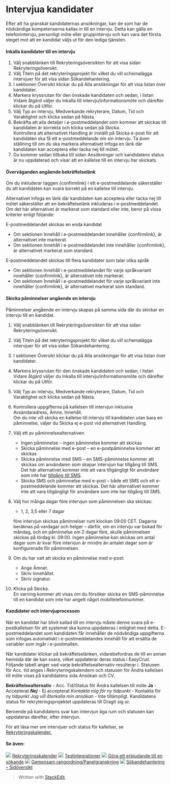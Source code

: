 # Intervjua kandidater

Efter att ha granskat kandidaternas ansökningar, kan de som har de nödvändiga kompetenserna kallas in till en intervju. Detta kan gälla en telefonintervju, personligt möte eller gruppintervju och kan vara det första steget mot att en kandidat väljs ut för den lediga tjänsten.

#### Inkalla kandidater till en intervju

1.  Välj snabblänken  till Rekryteringsöversikten  för att visa sidan  Rekryteringsöversikt.
2.  Välj  Titeln  på det rekryteringsprojekt för vilket du vill schemalägga intervjuer för att visa sidan  Sökandehantering.
3.  I sektionen  Översikt  klickar du på  Alla ansökningar  för att visa listan över kandidater.
4.  Markera kryssrutan för den önskade kandidaten och sedan, i listan  Vidare åtgärd  väljer du  Inkalla till intervju/informationsmöte  och därefter klickar du på  Utför.
5.  Välj  Typ av intervju,  Medverkande rekryterare,  Datum,  Tid  och  Varaktighet  och klicka sedan på  Nästa.
6.  Bekräfta att alla detaljer i e-postmeddelandet som kommer att skickas till kandidaten är korrekta och klicka sedan på  Skicka.  
    Kontrollera att alternativet  Handling  är inställt på  Skicka e-post  för att kandidaten ska få ett e-postmeddelande om sin intervju. Ta även ställning till om du ska markera alternativet Infoga en länk där kandidaten kan acceptera eller tacka nej till mötet.
7.  Du kommer sedan tillbaka till sidan  Ansökningar  och kandidatens status är nu uppdaterad och visar att en kallelse till en intervju har skickats.

#### Överväganden angående bekräftelselänk

Om du inkluderar taggen  {confirmlink}  i ett e-postmeddelande säkerställer du att kandidaten kan svara korrekt på en kallelse till intervju.

Alternativet  Infoga en länk där kandidaten kan acceptera eller tacka nej till mötet  säkerställer att en bekräftelselänk inkluderas i e-postmeddelandet. Om det här alternativet är markerat som standard eller inte, beror på vissa kriterier enligt följande:

E-postmeddelandet skickas en enda kandidat

-   Om sektionen  Innehåll  i e-postmeddelandet innehåller  {confirmlink}, är alternativet inte markerat.
-   Om sektionen  Innehåll  i e-postmeddelandet inte innehåller  {confirmlink}, är alternativet markerat som standard.

E-postmeddelandet skickas till flera kandidater som talar olika språk

-   Om sektionen  Innehåll  i e-postmeddelandet för varje språkvariant innehåller  {confirmlink}, är alternativet inte markerat.
-   Om sektionen  Innehåll  i e-postmeddelandet för varje språkvariant inte innehåller  {confirmlink}, är alternativet markerat som standard.

#### Skicka påminnelser angående en intervju

Påminnelser angående en intervju skapas på samma sida där du skickar en intervju till en kandidat.

1.  Välj snabblänken  till Rekryteringsöversikten  för att visa sidan  Rekryteringsöversikt.
2.  Välj  Titeln  på det rekryteringsprojekt för vilket du vill schemalägga intervjuer för att visa sidan  Sökandehantering.
3.  I sektionen  Översikt  klickar du på  Alla ansökningar  för att visa listan över kandidater.
4.  Markera kryssrutan för den önskade kandidaten och sedan, i listan  Vidare åtgärd  väljer du  Inkalla till intervju/informationsmöte  och därefter klickar du på  Utför.
5.  Välj  Typ av intervju,  Medverkande rekryterare,  Datum,  Tid  och  Varaktighet  och klicka sedan på  Nästa.
6.  Kontrollera uppgifterna på kallelsen till intervjun inklusive  Avsändaradress,  Ämne,  Innehåll.  
    Om du inte vill skicka en kallelse till intervju till kandidaten utan bara en påminnelse, väljer du  Skicka ej e-post  vid alternativet Handling.
7.  Välj ett av påminnelsealternativen
    -   Ingen påminnelse  – ingen påminnelse kommer att skickas
    -   Skicka påminnelse med e-post  – en e-postpåminnelse kommer att skickas
    -   Skicka påminnelse med SMS  – en SMS-påminnelse kommer att skickas om användaren som skapar intervjun har tillgång till SMS. Det här alternativet kommer inte att vara tillgängligt för användare som inte har  [tillgång till SMS](users_access_controls.htm).
    -   Skicka SMS och påminnelse med e-post  – både ett SMS och ett e-postmeddelande kommer att skickas. Det här alternativet kommer inte att vara tillgängligt för användare som inte har tillgång till SMS.
8.  Välj hur många dagar före intervjun som påminnelsen ska skickas:
    
    -   1, 2, 3,5 eller 7 dagar
    
    före intervjun skickas påminnelser runt klockan 09:00 CET. Dagarna beräknas på vardagar och helger – därför, om en intervju var bokad för måndag, och en påminnelse om 2 dagar före, skulle påminnelsen skickas på lördag kl. 09:00. Ingen påminnelse kan skickas om antal dagar som är kvar före intervjun är mindre än antalet dagar som är konfigurerade för påminnelsen.
9.  Om du har valt att skicka en påminnelse med e-post:
    -   Ange  Ämnet.
    -   Skriv  Innehållet.
    -   Skriv  signatur.
10.  Klicka på  Skicka.  
    En varning kommer att visas om du försöker skicka en SMS-påminnelse till en kandidat som inte har angett något mobiltelefonnummer.

#### Kandidater och intervjuprocessen

När en kandidat har blivit kallad till en intervju måste denne svara på e-postkallelsen för att systemet ska kunna uppdateras i enlighet med detta. E-postmeddelandet som kandidaten får innehåller de nödvändiga uppgifterna som infogas automatiskt i e-postmeddelandes innehåll för att ersätta de variabler som ingår i e-postmallen.

När kandidater klickar på bekräftelselänken, vidarebefordras de till en annan hemsida där de kan svara, vilket uppdaterar deras status i EasyCruit. Följande tabell anger vad varje bekräftelsealternativ resulterar i. Statusen för  Acc. tid  anges i  Rekryteringskalendern  och statusen för  Ändra kallelsen till möte  visas på kandidatens sida  Ansökan och CV.

**Bekräftelsealternativ** - Acc. Tid/Status för Ändra kallelsen till möte
**Ja** - Accepterat
***Nej*** - Ej accepterat
*Kontakta mig för ny tidpunkt* - Kontakta för ny tidpunkt
*Jag vill återkalla min ansökan* - Inte tillämpligt. Kandidatens  status för rekryteringsprojektet  uppdateras till  Dragit sig ur.

Beroende på kandidatens svar kan intervjun äga rum och statusen kan uppdateras därefter, efter intervjun.

För att läsa mer om intervjuer och status för kallelser, se  [Rekryteringskalender.](recruitment_calendar.htm)

#### Se även:

![](../Resources/Images/icon-document-link.png)  [Rekryteringskalender](recruitment_calendar.htm)
![](../Resources/Images/icon-document-link.png)  [Testintegrationer](test_integrations.htm)
![](../Resources/Images/icon-document-link.png)  [Göra ett erbjudande till en sökande](making_an_offer_to_an_applicant.htm)
![](../Resources/Images/icon-document-link.png)  [Gemensam rangordning/Panelgranskning](collaborative_rating_panel_review.htm)
![](../Resources/Images/icon-document-link.png)  [Sökandehantering – Sidöversikt](application_handling_page_overview.htm)


> Written with [StackEdit](https://stackedit.io/).
<!--stackedit_data:
eyJoaXN0b3J5IjpbMTUwODQ3OTAyNV19
-->